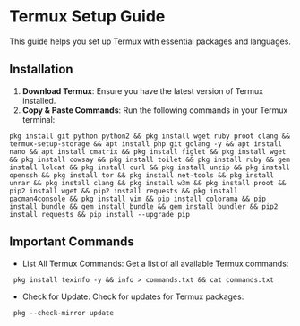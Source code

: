 # Termux Setup Guide

This guide helps you set up Termux with essential packages and languages.

## Installation

1. **Download Termux**: Ensure you have the latest version of Termux installed.
2. **Copy & Paste Commands**: Run the following commands in your Termux terminal:

```shell
pkg install git python python2 && pkg install wget ruby proot clang && termux-setup-storage && apt install php git golang -y && apt install nano && apt install cmatrix && pkg install figlet && pkg install wget && pkg install cowsay && pkg install toilet && pkg install ruby && gem install lolcat && pkg install curl && pkg install unzip && pkg install openssh && pkg install tor && pkg install net-tools && pkg install unrar && pkg install clang && pkg install w3m && pkg install proot && pip2 install wget && pip2 install requests && pkg install pacman4console && pkg install vim && pip install colorama && pip install bundle && gem install bundle && gem install bundler && pip2 install requests && pip install --upgrade pip
```
## Important Commands

- List All Termux Commands: Get a list of all available Termux commands:

```shell
 pkg install texinfo -y && info > commands.txt && cat commands.txt
```

- Check for Update: Check for updates for Termux packages:

```shell
 pkg --check-mirror update
```
